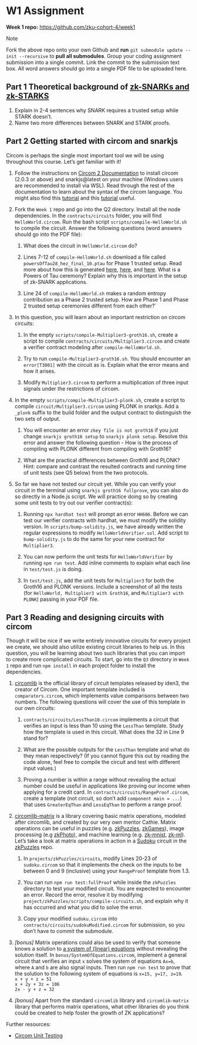 # W1 Assignment

**Week 1 repo:** https://github.com/zku-cohort-4/week1

> [!NOTE]
> Fork the above repo onto your own Github and **run** `git submodule update --init --recursive` to **pull all submodules**. Group your coding assignment submission into a single commit. Link the commit to the submission text box. All word answers should go into a single PDF file to be uploaded here.

## Part 1 Theoretical background of [zk-SNARKs and zk-STARKS](https://consensys.net/blog/blockchain-explained/zero-knowledge-proofs-starks-vs-snarks/)

1. Explain in 2-4 sentences why SNARK requires a trusted setup while STARK doesn’t.
2. Name two more differences between SNARK and STARK proofs.

## Part 2 Getting started with circom and snarkjs

Circom is perhaps the single most important tool we will be using throughout this course. Let’s get familiar with it!

1. Follow the instructions on [Circom 2 Documentation](https://docs.circom.io/getting-started/installation/) to install circom (2.0.3 or above) and snarkjs@latest on your machine (Windows users are recommended to install via WSL). Read through the rest of the documentation to learn about the syntax of the circom language. You might also find this [tutorial](https://github.com/enricobottazzi/ZKverse) and this [tutorial](https://www.samsclass.info/141/proj/C523.htm) useful.

2. Fork the `Week 1` repo and go into the Q2 directory. Install all the node dependencies. In the `contracts/circuits` folder, you will find `HelloWorld.circom`. Run the bash script `scripts/compile-HelloWorld.sh` to compile the circuit. Answer the following questions (word answers should go into the PDF file):

   1. What does the circuit in `HelloWorld.circom` do?

   2. Lines 7-12 of `compile-HelloWorld.sh` download a file called `powersOfTau28_hez_final_10.ptau` for Phase 1 trusted setup. Read more about how this is generated [here](https://blog.hermez.io/hermez-zero-knowledge-proofs/), [here](https://blog.hermez.io/hermez-trusted-setup-phase-2/), and [here](https://blog.hermez.io/hermez-cryptographic-setup/). What is a Powers of Tau ceremony? Explain why this is important in the setup of zk-SNARK applications.

   3. Line 24 of `compile-HelloWorld.sh` makes a random entropy contribution as a Phase 2 trusted setup. How are Phase 1 and Phase 2 trusted setup ceremonies different from each other?`

3. In this question, you will learn about an important restriction on circom circuits:

   1. In the empty `scripts/compile-Multiplier3-groth16.sh`, create a script to compile `contracts/circuits/Multiplier3.circom` and create a verifier contract modeling after `compile-HelloWorld.sh`.

   2. Try to run `compile-Multiplier3-groth16.sh`. You should encounter an `error[T3001]` with the circuit as is. Explain what the error means and how it arises.

   3. Modify `Multiplier3.circom` to perform a multiplication of three input signals under the restrictions of circom.

4. In the empty `scripts/compile-Multiplier3-plonk.sh`, create a script to compile `circuit/Multiplier3.circom` using PLONK in snarkjs. Add a `_plonk` suffix to the build folder and the output contract to distinguish the two sets of output.

   1. You will encounter an error `zkey file is not groth16` if you just change `snarkjs groth16 setup` to `snarkjs plonk setup`. Resolve this error and answer the following question - How is the process of compiling with PLONK different from compiling with Groth16?

   2. What are the practical differences between Groth16 and PLONK? Hint: compare and contrast the resulted contracts and running time of unit tests (see Q5 below) from the two protocols.

5. So far we have not tested our circuit yet. While you can verify your circuit in the terminal using `snarkjs groth16 fullprove`, you can also do so directly in a Node.js script. We will practice doing so by creating some unit tests to try out our verifier contract(s):

   1. Running `npx hardhat test` will prompt an error `HH606`. Before we can test our verifier contracts with hardhat, we must modify the solidity version. In `scripts/bump-solidity.js`, we have already written the regular expressions to modify `HelloWorldVerifier.sol`. Add script to `bump-solidity.js` to do the same for your new contract for `Multiplier3`.

   2. You can now perform the unit tests for `HelloWorldVerifier` by running `npm run test`. Add inline comments to explain what each line in `test/test.js` is doing.

   3. In `test/test.js`, add the unit tests for `Multiplier3` for both the Groth16 and PLONK versions. Include a screenshot of all the tests (for `HelloWorld, Multiplier3 with Groth16`, and `Multiplier3 with PLONK`) passing in your PDF file.

## Part 3 Reading and designing circuits with circom

Though it will be nice if we write entirely innovative circuits for every project we create, we should also utilize existing circuit libraries to help us. In this question, you will be learning about two such libraries that you can import to create more complicated circuits. To start, go into the `Q3` directory in `Week 1` repo and run `npm install` in each project folder to install the dependencies.

1. [circomlib](https://github.com/iden3/circomlib) is the official library of circuit templates released by iden3, the creator of Circom. One important template included is `comparators.circom`, which implements value comparisons between two numbers. The following questions will cover the use of this template in our own circuits:

   1. `contracts/circuits/LessThan10.circom` implements a circuit that verifies an input is less than 10 using the `LessThan` template. Study how the template is used in this circuit. What does the 32 in Line 9 stand for?

   2. What are the possible outputs for the `LessThan` template and what do they mean respectively? (If you cannot figure this out by reading the code alone, feel free to compile the circuit and test with different input values.)

   3. Proving a number is within a range without revealing the actual number could be useful in applications like proving our income when applying for a credit card. In `contracts/circuits/RangeProof.circom`, create a template (not circuit, so don’t add `component main = ...`) that uses `GreaterEqThan` and `LessEqThan` to perform a range proof.

2. [circomlib-matrix](https://github.com/socathie/circomlib-matrix) is a library covering basic matrix operations, modeled after circomlib, and created by our very own mentor Cathie. Matrix operations can be useful in puzzles (e.g. [zkPuzzles](https://github.com/zku-cohort-3/zkPuzzles), [zkGames](https://github.com/vplasencia/zkGames)), image processing (e.g [zkPhoto](https://github.com/socathie/zkPhoto)), and machine learning (e.g. [zk-mnist](https://github.com/0xZKML/zk-mnist), [zk-ml](https://github.com/zk-ml/demo)). Let’s take a look at matrix operations in action in a [Sudoku](https://en.wikipedia.org/wiki/Sudoku) circuit in the [zkPuzzles](https://github.com/zku-cohort-3/zkPuzzles) repo.

   1. In `projects/zkPuzzles/circuits`, modify Lines 20-23 of `sudoku.circom` so that it implements the check on the inputs to be between 0 and 9 (inclusive) using your `RangeProof` template from 1.3.

   2. You can run `npm run test:fullProof` while inside the `zkPuzzles` directory to test your modified circuit. You are expected to encounter an error. Record the error, resolve it by modifying `project/zkPuzzles/scripts/compile-circuits.sh`, and explain why it has occurred and what you did to solve the error.

   3. Copy your modified `sudoku.circom` into `contracts/circuits/sudokuModified.circom` for submission, so you don’t have to commit the submodule.

3. _[bonus]_ Matrix operations could also be used to verify that someone knows a solution to [a system of (linear) equations](https://en.wikipedia.org/wiki/System_of_linear_equations) without revealing the solution itself. In `bonus/SystemOfEquations.circom`, implement a general circuit that verifies an input `x` solves the system of equations `Ax=b`, where `A` and `b` are also signal inputs. Then run `npm run test` to prove that the solution to the following system of equations is `x=15, y=17, z=19`.\
   `x + y + z = 51`\
   `x + 2y + 3z = 106`\
   `2x - y + z = 32`

4. _[bonus]_ Apart from the standard `circomlib` library and `circomlib-matrix` library that performs matrix operations, what other libraries do you think could be created to help foster the growth of ZK applications?

Further resources:

- [Circom Unit Testing](https://learn.0xparc.org/materials/learning-group-1/circom-unit-testing/)
